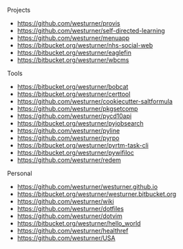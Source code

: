 Projects

* https://github.com/westurner/provis
* https://github.com/westurner/self-directed-learning
* https://github.com/westurner/menuapp
* https://bitbucket.org/westurner/nhs-social-web
* https://bitbucket.org/westurner/eaglefin
* https://bitbucket.org/westurner/wbcms

Tools

* https://bitbucket.org/westurner/bobcat
* https://bitbucket.org/westurner/certtool
* https://github.com/westurner/cookiecutter-saltformula
* https://github.com/westurner/pkgsetcomp
* https://github.com/westurner/pycd10api
* https://bitbucket.org/westurner/pyjobsearch
* https://github.com/westurner/pyline
* https://github.com/westurner/pyrpo
* https://bitbucket.org/westurner/pyrtm-task-cli
* https://bitbucket.org/westurner/pywifiloc
* https://github.com/westurner/redem

Personal

* https://github.com/westurner/westurner.github.io
* https://bitbucket.org/westurner/westurner.bitbucket.org
* https://github.com/westurner/wiki
* https://github.com/westurner/dotfiles
* https://github.com/westurner/dotvim
* https://bitbucket.org/westurner/hello_world
* https://github.com/westurner/healthref
* https://github.com/westurner/USA
